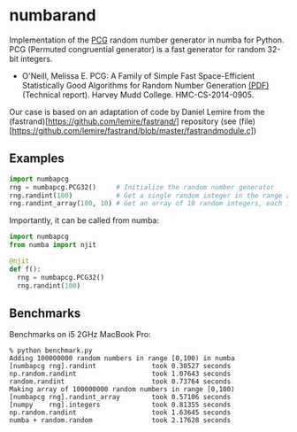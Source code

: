 # numbarand

Implementation of the  [PCG](https://en.wikipedia.org/wiki/Permuted_congruential_generator) random number generator in numba for Python. PCG (Permuted congruential generator) is a fast generator for random 32-bit integers.

* O'Neill, Melissa E.  PCG: A Family of Simple Fast Space-Efficient Statistically Good Algorithms for Random Number Generation [(PDF)](https://www.pcg-random.org/pdf/hmc-cs-2014-0905.pdf) (Technical report). Harvey Mudd College. HMC-CS-2014-0905.

Our case is based on an adaptation of code by Daniel Lemire from the (fastrand)[https://github.com/lemire/fastrand/] repository (see (file)[https://github.com/lemire/fastrand/blob/master/fastrandmodule.c])

## Examples
```python
import numbapcg
rng = numbapcg.PCG32()     # Initialize the random number generator
rng.randint(100)           # Get a single random integer in the range [0,100)
rng.randint_array(100, 10) # Get an array of 10 random integers, each in the range [0,100)
```

Importantly, it can be called from numba:
```python
import numbapcg
from numba import njit

@njit
def f():
  rng = numbapcg.PCG32()
  rng.randint(100)
```

## Benchmarks

Benchmarks on i5 2GHz MacBook Pro:
```
% python benchmark.py
Adding 100000000 random numbers in range [0,100) in numba
[numbapcg rng].randint              took 0.30527 seconds
np.random.randint                   took 1.07643 seconds
random.randint                      took 0.73764 seconds
Making array of 100000000 random numbers in range [0,100)
[numbapcg rng].randint_array        took 0.57106 seconds
[numpy    rng].integers             took 0.81355 seconds
np.random.randint                   took 1.63645 seconds
numba + random.random               took 2.17628 seconds
```
